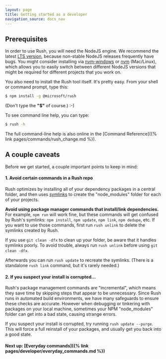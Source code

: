 ```yaml
---
layout: page
title: Getting started as a developer
navigation_source: docs_nav
---
```


## Prerequisites

In order to use Rush, you will need the NodeJS engine.  We recommend the latest [LTS version](https://nodejs.org/en/download/releases/), because non-stable NodeJS releases frequently have bugs.  You might consider installing via [nvm-windows](https://github.com/coreybutler/nvm-windows) or [nvm](https://github.com/creationix/nvm) (Mac/Linux), which allows you to easily switch between different NodeJS versions that might be required for different projects that you work on.

You also need to install the Rush tool itself.  It's pretty easy.  From your shell or command prompt, type this:

```sh
$ npm install -g @microsoft/rush
```

(Don't type the **"$"** of course.)  :-)

To see command line help, you can type:

```sh
$ rush -h
```

The full command-line help is also online in the [Command Reference]({% link pages/commands/rush_change.md %}).

## A couple caveats

Before we get started, a couple important points to keep in mind:

#### 1. Avoid certain commands in a Rush repo

Rush optimizes by installing all of your dependency packages in a central folder, and then uses [symlinks](https://en.wikipedia.org/wiki/Symbolic_link) to create the "node_modules" folder for each of your projects.

**Avoid using package manager commands that install/link dependencies.**  For example, `npm run` will work fine, but these commands will get confused by Rush's symlinks: `npm install`, `npm update`, `npm link`, `npm dedupe`, etc.  If you want to use those commands, first run `rush unlink` to delete the symlinks created by Rush.

If you use `git clean -dfx` to clean up your folder, be aware that it handles symlinks poorly.  To avoid trouble, always run `rush unlink` before using `git clean -dfx`.

Afterwards you can run `rush update` to recreate the symlinks.  (There is a standalone `rush link` command, but it's rarely needed.)


#### 2. If you suspect your install is corrupted...

Rush's package management commands are "incremental", which means they save time by skipping steps that appear to be unnecessary.  Since Rush runs in automated build environments, we have many safeguards to ensure these checks are accurate.  However when debugging or tinkering with packages on your local machine, sometimes your NPM "node_modules" folder can get into a bad state, causing strange errors.

If you suspect your install is corrupted, try running `rush update --purge`.  This will force a full reinstall of your packages, and usually get you back into a good state.

#### Next up: [Everyday commands]({% link pages/developer/everyday_commands.md %})
